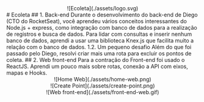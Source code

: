 <center>![Ecoleta](./assets/logo.svg)</center>
# Ecoleta
## 1. Back-end
Durante o desenvolvimento do back-end de Diego (CTO do RocketSeat), você aprendeu vários conceitos interessantes do Node.js + express, como integração com banco de dados para a realização de registros e busca de dados. Para lidar com consultas e inserir nenhum banco de dados, aprendi a usar uma biblioteca Knex.js que facilita muito a relação com o banco de dados.
1.2. Um pequeno desafio
Além do que foi passado pelo Diego, resolvi criar mais uma rota para excluir os pontos de coleta.
## 2. Web front-end
Para a contração do Front-end foi usado o ReactJS. Aprendi um pouco mais sobre rotas, conexão a API com eixos, mapas e Hooks.
<center>![Home Web](./assets/home-web.png)</center>
<center>![Create Point](./assets/create-point.png)</center>
<center>![Web front-end](./assets/front-end-web.gif)</center>

